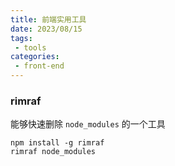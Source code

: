 ```yaml
---
title: 前端实用工具
date: 2023/08/15
tags:
 - tools
categories:
 - front-end
---
```


### rimraf
能够快速删除 `node_modules` 的一个工具
```shell
npm install -g rimraf
rimraf node_modules
```

